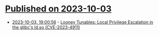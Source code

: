 # [Published on 2023-10-03](index.md)

* [2023-10-03, 19:00:56](https://lobste.rs/s/i8rm6l/looney_tunables_local_privilege) - [Looney Tunables: Local Privilege Escalation in the glibc's ld.so (CVE-2023-4911)](https://www.qualys.com/2023/10/03/cve-2023-4911/looney-tunables-local-privilege-escalation-glibc-ld-so.txt)
